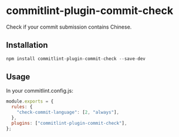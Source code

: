 # commitlint-plugin-commit-check

Check if your commit submission contains Chinese.

## Installation

```jsx
npm install commitlint-plugin-commit-check --save-dev
```

## Usage

In your commitlint.config.js:

```jsx
module.exports = {
  rules: {
    "check-commit-language": [2, "always"],
  },
  plugins: ["commitlint-plugin-commit-check"],
};
```
